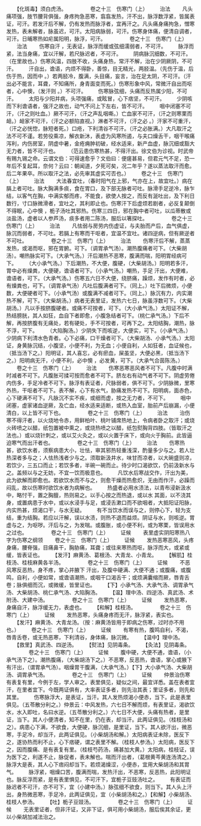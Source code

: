 <!-- { "loadSidebar": true } -->
　　【化斑毒】须白虎汤。
　　
　　卷之十三　伤寒门（上）
　　治法
　　凡头痛项强，肢节腰背俱强，身疼拘急恶寒，翕翕发热，汗不出，脉浮数浮紧，皆属表证，可汗。若发汗后不解，仍有发热而脉浮者，宜再汗之。凡头痛身痛拘急，憎寒发热，表未解者，脉虽迟，可汗。太阳病脉弱，可汗。伤寒身体痛，便清自调者，可汗。日晡寒热如疟属阳明，脉浮，可汗。
　　
　　卷之十三　伤寒门（上）
　　治法
　　伤寒自汗 ，无表证，脉浮而缓或弦细濡弱者，不可汗。
　　脉浮而紧，法当身痛，宜以汗解，若尺脉迟者，不可汗。
　　阴病脉沉细数，不可汗。（在里故也。）伤寒风温，四肢不收，头痛身热，常汗不解，治在少阴厥阴，不可汗。
　　汗自出，谵语，内烦不得卧，善惊，目无精光，两胫温。（先伤于温，后伤于热，因而中 。）若两胫冷，腹满，头目痛，妄言，治在足太阴，不可汗。（汗出必不能言，耳聋，不知痛所，身青面变而死。）伤寒形象中风，常微汗自出而呕者，心中懊，（发汗则 。）不可汗。
　　伤寒脉弦细，头痛而反热属少阳，不可汗。
　　太阳与少阳并病，头项强痛，或眩冒，心下痞坚，不可汗。
　　少阴咳而下利谵语者，强汗之故也，动气不问上下左右，皆不可汗。
　　咽中闭塞不可汗，（汗之则吐血。）厥不可汗，（汗之声乱咽嘶。）亡血家不可汗，（汗之则寒栗而衄。）衄家不可汗，（汗之必额陷直视。）淋者不可汗，（汗之必 。）汗家不可重汗，（汗之必恍惚，脉短者死。）口疮，下利清谷不可汗。（汗之必胀满。）大凡取汗之法不可不谨。若劳役乘凉，解衣新沐，表虚为风寒所遏，与夫口燥舌干，咽干喉痛泻利，内伤房室，阴虚中暑，金疮痈肿初破，经水适来，新产血虚，脉沉细或豁大无力者，皆不可汗也。
　　（范云患伤寒热甚，不得汗出。徐文伯为诊视。时武帝有赐九锡之命。云谓文伯：可得速愈乎？文伯曰：便瘥甚易，但君元气不足，恐一年后不复起耳，奈何？云曰：朝闻道，夕死可矣，况二年乎？遂以蒸法取汗而愈。后二年果卒。所以取汗之法，必先审其虚实可否也。）
　　卷之十三　伤寒门（上）
　　治法
　　大法春宜吐，（春时阳气在上邪，气亦在上，故宜吐。）病在膈上者可吐。脉大胸满多痰，食在胃口，及下部无脉者可吐。脉滑手足逆冷，脉乍结，以客气在胸，中满实郁而疼，不能食，欲使人按之，而反有涎吐出，及下利日数行，寸口脉微滑者，宜吐之，其利即止也。伤寒汗下后虚烦若剧者，必反复颠倒不得眠，心中懊 ，栀子汤吐其邪热。伤寒三四日，邪在胸中者可吐，以瓜蒂散或淡盐汤，虚者以人参芦汤，痰多者用二陈汤，服后以箸探吐。
　　
　　卷之十三　伤寒门（上）
　　治法
　　凡怯弱与房劳内伤虚证，与夫胎而产后，血气俱虚，脉沉而弱者，不可吐。若膈上有寒而干呕者，宜温不宜吐。诸四逆病，但有厥逆者不可吐。
　　
　　卷之十三　伤寒门（上）
　　治法
　　伤寒汗后不解，蒸蒸发热，或渴而呕，邪在胃腑。可下。（调胃承气汤）。潮热腹痛者可下。（大柴胡汤）。嘲热脉实可下。（大承气汤。）汗后潮热不恶寒，腹满而喘，阳明胃经病可下。
　　（大小承气汤。）下后潮热，不大便，腹硬，（大柴胡汤。）阳明若多汗，胃中必有燥粪，大便硬，谵语者可下。（小承气汤。）嘲热，手足 汗出，大便难，谵语者，可下。（大承气汤。）伤寒五六日不大便，绕脐痛，躁烦，发作有时者，必有燥粪也，可下。（调胃承气汤）凡吐后腹满者可下。（同上。）吐下后微烦，小便数，大便硬者可下。（小承气汤）或腹满不减者可下。（同上。）脉沉有力，内实潮热不解，可下。（大柴胡汤。）病者无表里证，发热六七日，脉虽浮数可下。（大柴胡汤。）凡以手按脐腹硬者。或痛不可按者，可下。（大小承气汤。）太阳证不解，热结膀胱，其人如狂，血自下者即愈，小腹急结者可下。（桃仁承气汤。）下后不解，再按脐腹有无痛处，若有硬处，手不可按者，可再下之。太阳结胸，潮热，脉不浮，可下。
　　（大陷胸汤。）少阴失下而咳逆，大便实，可下。（小承气汤。）少阴病下利清水色青者。心下必痛，口干燥者可下。（大柴胡汤、小承气汤。）太阳证，身黄脉沉结，小腹坚，小便不利，为无血；小便自利，人如狂者，血证候也，（抵当汤下之。）阳明证，其人喜忘，必有瘀血，屎虽坚，大便必黑，（抵当汤下之。）阳明病无汗，小便不利，必中懊 ，必发黄，可下。（大承气合茵陈汤。）
　　卷之十三　伤寒门（上）
　　治法
　　伤寒恶寒恶风者不可下。凡腹中时满时减者不可下。凡腹胀可揉可按而愈者不可下。脐左右有动气者不可下。阴虚劳倦内伤多，手足冷者不可下。脉浮有表证者，尺脉弱者，俱不可下。少阴脉微，里寒外热，干呕者不可下。表不解，心下有水气，胁痛发热不可下。阳明病，面赤色，心下硬满不可下。凡脉沉不实不疾，或细而虚，按之无力者，不可下。
　　咽中闭塞，虚家诸血逆厥，及亡血，经水适来适断，或热入血室，胎前产后崩漏，小便清白，以上皆不可下也。
　　
　　卷之十三　伤寒门（上）
　　治法
　　治伤寒不得汗者，以火烧地令赤，用鲜柏叶、桃叶铺席热地上，令病者卧之取汗；或烧火砖喷之以醋，纸包置被中熏之，或烧热喷之以醋，纸包熨胸背四肢。（皆取汗之法也。）或以烧针刺之，或以艾火灸之，或以火置于床下，或向火于胸前。此皆逼迫寒气而出汗者也。
　　
　　卷之十三　伤寒门（上）
　　治法
　　伤寒热甚，欲饮水者，须察病患大小，壮怯，审其邪热轻重浅深，酌量多少与之。若人壮热深者多与之；人怯热浅者少与之。须取新汲井水，味甘而凉者，以大碗盛则凉，若饮少，三五口而止；若饮多者，半碗一碗而止。待少时口渴欲饮，仍前汲新水与之。盖频以与之无妨，不宜一饮而极意也。
　　凡饮水后寒战交作，汗出为美，此为欲解而即愈也。若欲饮水而不与之，则愈干燥而热愈炽，无由而作汗，必躁而闷乱，故以伤寒时欲饮水者为病解也。
　　热盛者必用水渍法，以青布浸新汲水中，略忖干，置之胸膻，热则易之。以手心按之而热退，或以水 其面，以不浇其身，或置病患于水中，或以水浸手与足，或浸舌漱口而不欲咽者，大抵阳证阳脉，内实热甚，烦渴口干，与水无疑。
　　有不当饮水而误与之，则停心下，轻为支结，重为结胸。若应以汗解，误以水渍，则热不退而益烦。阴证与水，则咳逆。胃虚与之，为呕哕。汗后与之，为发喘。或腹胀，或小便不利，或为寒栗，皆误用水之过也。
　　
　　卷之十三　伤寒门（上）
　　证候
　　表里虚实阴阳寒热八字为伤寒之纲领
　　卷之十三　伤寒门（上）
　　证候
　　发热恶寒恶风，头疼身痛，腰脊强，目痛鼻干，胸胁痛，耳聋；或往来寒热而呕，脉浮而大，或紧或缓，皆表证也。
　　【发汗】麻黄汤、葛根汤、大青龙、小青龙。
　　【解肌】桂枝汤、桂枝麻黄各半汤。
　　
　　卷之十三　伤寒门（上）
　　证候
　　不恶风寒反恶热，身不疼，掌心并腋下 汗出，及腹中硬满、大便不通；或腹痛，或腹鸣，自利，小便如常，或谵语潮热，或咽干口渴舌干；或烦满囊缩而厥，唇青舌卷；脉俱细而沉，或微缓，皆里证也。
　　【下】小承气汤、大承气汤、调胃承气汤、大柴胡汤、桃仁承气汤、大陷胸汤。
　　【温】理中汤、四逆汤、真武汤、术附汤、大建中汤。
　　
　　卷之十三　伤寒门（上）
　　证候
　　发热恶寒，身痛自汗，脉浮缓无力，表虚也。
　　【和解】桂枝汤。
　　
　　卷之十三　伤寒门（上）
　　证候
　　发热恶寒，头痛身疼而无汗，脉浮紧，表实也。
　　【发汗】麻黄汤、大青龙汤。（按：麻黄汤皆用于即病之伤寒，过时亦不用也。）
　　卷之十三　伤寒门（上）
　　证候
　　有寒有热，腹鸣自利，不渴，唇青舌卷，或无热恶寒，下利清谷，身体痛，脉沉微。
　　【温中】理中汤。
　　【救里】真武汤、四逆汤。
　　【熨法】见阴毒条。
　　【灸法】见阴毒条。
　　
　　卷之十三　伤寒门（上）
　　证候
　　腹中硬，大便不通，谵语，（小承气汤下之）。潮热腹痛，（大柴胡汤下之。）不恶寒，反恶热，谵语，掌心或腋下有汗出，（谓胃承气汤）。咽燥胃干腹满，（大承气汤。）【下】大小承气汤、大柴胡汤、调胃承气汤。
　　
　　卷之十三　伤寒门（上）
　　证候
　　仲景治伤寒有表复有里，今例于左，学人审之。表里俱见，疑似之间，最宜详悉。盖在表者宜汗，在里者宜下。今既两证俱有，大率表证多者，则先治其表；里证多者，则先和其里。
　　伤寒脉浮大，是表证，当汗。其人发热烦渴小便赤，当下。此是表里俱见。（五苓散分利之。）仲景云：中风发热，六七日不解而烦，有表里证，渴欲饮水，水入即吐，名曰水逆。（五苓散分利之。）六七日不大便，头痛有热者，是里证，当下。其人小便清者，知不在里，仍在表，却当汗。此两证俱见。（桂枝汤和之）。病患心下满，不欲食，大便硬，脉沉细，是里证，当下。其人欲汗出，微恶寒，手足冷，却当汗，此两证俱见。（小柴胡汤和解。）太阳病表证未除，医反下之，遂协热而利不止，心下痞硬，谓之表里不解。（桂枝人参汤。）太阳病，医反下之，因而腹痛、是有表复有里。（桂枝芍药汤，痛甚加大黄。）太阳病，桂枝证，误为医下之，利遂不止，脉促者，表未解也。喘而汗出者，（葛根黄芩黄连汤清之。）脉浮大是表，其人心下痞闷却当下。若烦渴燥涩，小便赤，宜用大柴胡汤和其胃气。
　　脉浮紧，咽燥口苦，腹满而喘，发热汗出，不恶寒，反恶热，此阳明证也。脉反浮而紧，是有表里惧见，不可汗下，宜栀子豆豉汤吐之。
　　有表证而脉迟者不可汗，亦不可下，宜（小建中汤。）脉弦细不欲食，则当下。其人头上汗出，身热微恶寒，手足冷，此两证俱见，宜（小柴胡汤和之。）【和解】小柴胡汤、桂枝人参汤。
　　【吐】栀子豆豉汤。
　　
　　卷之十三　伤寒门（上）
　　证候
　　无表里证者，但非汗证，又非下证，俱可用小柴胡汤，服后俟其余证，更以小柴胡加减法治之。
